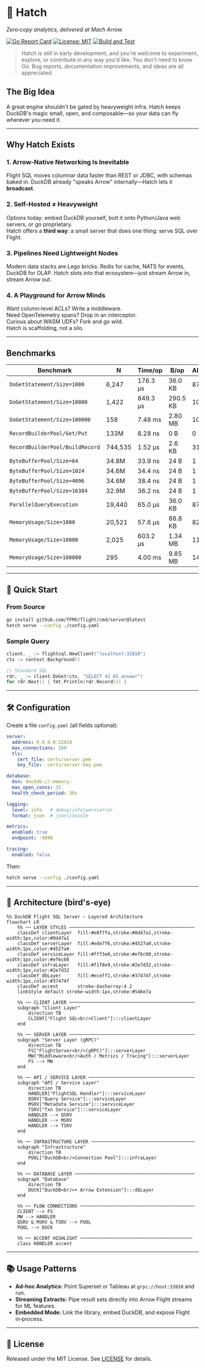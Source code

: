 # 🐣 Hatch

*Zero‑copy analytics, delivered at Mach Arrow.*

[![Go Report Card](https://goreportcard.com/badge/github.com/TFMV/hatch)](https://goreportcard.com/report/github.com/TFMV/hatch)
[![License: MIT](https://img.shields.io/badge/license-MIT-blue.svg)](LICENSE)
[![Build and Test](https://github.com/TFMV/hatch/actions/workflows/ci.yml/badge.svg)](https://github.com/TFMV/hatch/actions/workflows/ci.yml)

> Hatch is still in early development, and you're welcome to experiment, explore, or contribute in any way you'd like. You don't need to know Go. Bug reports, documentation improvements, and ideas are all appreciated.

## The Big Idea

A great engine shouldn't be gated by heavyweight infra.
Hatch keeps DuckDB's magic small, open, and composable—so your data can fly wherever you need it.

---

## Why Hatch Exists

### 1. Arrow‑Native Networking Is Inevitable  

Flight SQL moves columnar data faster than REST or JDBC, with schemas baked in. DuckDB already "speaks Arrow" internally—Hatch lets it **broadcast**.

### 2. Self‑Hosted ≠ Heavyweight  

Options today: embed DuckDB yourself, bolt it onto Python/Java web servers, or go proprietary.  
Hatch offers a **third way**: a small server that does one thing: serve SQL over Flight.

### 3. Pipelines Need Lightweight Nodes  

Modern data stacks are Lego bricks: Redis for cache, NATS for events, DuckDB for OLAP. Hatch slots into that ecosystem—just stream Arrow in, stream Arrow out.

### 4. A Playground for Arrow Minds  

Want column‑level ACLs? Write a middleware.  
Need OpenTelemetry spans? Drop in an interceptor.  
Curious about WASM UDFs? Fork and go wild.  
Hatch is scaffolding, not a silo.

---

## Benchmarks

| Benchmark                       | N       | Time/op  | B/op     | Allocs/op |
| ------------------------------- | ------- | -------- | -------- | --------- |
| `DoGetStatement/Size=1000`      | 6,247   | 176.3 µs | 36.0 KB  | 873       |
| `DoGetStatement/Size=10000`     | 1,422   | 849.3 µs | 290.5 KB | 10,203    |
| `DoGetStatement/Size=100000`    | 158     | 7.48 ms  | 2.80 MB  | 103,461   |
| `RecordBuilderPool/Get/Put`     | 133M    | 8.28 ns  | 0 B      | 0         |
| `RecordBuilderPool/BuildRecord` | 744,535 | 1.52 µs  | 2.6 KB   | 31        |
| `ByteBufferPool/Size=64`        | 34.8M   | 33.9 ns  | 24 B     | 1         |
| `ByteBufferPool/Size=1024`      | 34.6M   | 34.4 ns  | 24 B     | 1         |
| `ByteBufferPool/Size=4096`      | 34.6M   | 38.4 ns  | 24 B     | 1         |
| `ByteBufferPool/Size=16384`     | 32.9M   | 36.2 ns  | 24 B     | 1         |
| `ParallelQueryExecution`        | 19,440  | 65.0 µs  | 36.0 KB  | 873       |
| `MemoryUsage/Size=1000`         | 20,521  | 57.6 µs  | 88.8 KB  | 82        |
| `MemoryUsage/Size=10000`        | 2,025   | 603.2 µs | 1.34 MB  | 119       |
| `MemoryUsage/Size=100000`       | 295     | 4.00 ms  | 9.85 MB  | 147       |

---

## 🚀 Quick Start

### From Source

```bash
go install github.com/TFMV/flight/cmd/server@latest
hatch serve --config ./config.yaml
```

### Sample Query

```go
client, _ := flightsql.NewClient("localhost:32010")
ctx := context.Background()

// Standard SQL
rdr, _ := client.DoGet(ctx, "SELECT 42 AS answer")
for rdr.Next() { fmt.Println(rdr.Record()) }
```

---

## 🛠️ Configuration

Create a file `config.yaml` (all fields optional):

```yaml
server:
  address: 0.0.0.0:32010
  max_connections: 100
  tls:
    cert_file: certs/server.pem
    key_file:  certs/server-key.pem

database:
  dsn: duckdb://:memory:
  max_open_conns: 32
  health_check_period: 30s

logging:
  level: info   # debug|info|warn|error
  format: json  # json|console

metrics:
  enabled: true
  endpoint: :9090

tracing:
  enabled: false
```

Then:

```bash
hatch serve --config ./config.yaml
```

---

## 🧬 Architecture (bird's‑eye)

```mermaid
%% DuckDB Flight SQL Server – Layered Architecture
flowchart LR
    %% ── LAYER STYLES ──────────────────────────────────────────────
    classDef clientLayer  fill:#e0f7fa,stroke:#0d47a1,stroke-width:1px,color:#0d47a1
    classDef serverLayer  fill:#ede7f6,stroke:#4527a0,stroke-width:1px,color:#4527a0
    classDef serviceLayer fill:#fff3e0,stroke:#ef6c00,stroke-width:1px,color:#ef6c00
    classDef infraLayer   fill:#f1f8e9,stroke:#2e7d32,stroke-width:1px,color:#2e7d32
    classDef dbLayer      fill:#eceff1,stroke:#37474f,stroke-width:1px,color:#37474f
    classDef accent       stroke-dasharray:4 2
    linkStyle default stroke-width:1px,stroke:#546e7a

    %% ── CLIENT LAYER ──────────────────────────────────────────────
    subgraph "Client Layer"
        direction TB
        CLIENT["Flight SQL<br/>Client"]:::clientLayer
    end

    %% ── SERVER LAYER ──────────────────────────────────────────────
    subgraph "Server Layer (gRPC)"
        direction TB
        FS["FlightServer<br/>(gRPC)"]:::serverLayer
        MW["Middleware<br/>Auth / Metrics / Tracing"]:::serverLayer
        FS --> MW
    end

    %% ── API / SERVICE LAYER ───────────────────────────────────────
    subgraph "API / Service Layer"
        direction TB
        HANDLER["FlightSQL Handler"]:::serviceLayer
        QSRV["Query Service"]:::serviceLayer
        MSRV["Metadata Service"]:::serviceLayer
        TSRV["Txn Service"]:::serviceLayer
        HANDLER --> QSRV
        HANDLER --> MSRV
        HANDLER --> TSRV
    end

    %% ── INFRASTRUCTURE LAYER ──────────────────────────────────────
    subgraph "Infrastructure"
        direction TB
        POOL["DuckDB<br/>Connection Pool"]:::infraLayer
    end

    %% ── DATABASE LAYER ────────────────────────────────────────────
    subgraph "Database"
        direction TB
        DUCK["DuckDB<br/>+ Arrow Extension"]:::dbLayer
    end

    %% ── FLOW CONNECTIONS ──────────────────────────────────────────
    CLIENT --> FS
    MW --> HANDLER
    QSRV & MSRV & TSRV --> POOL
    POOL --> DUCK

    %% ── ACCENT HIGHLIGHT ─────────────────────────────────────────
    class HANDLER accent
```

---

## 📚 Usage Patterns

* **Ad‑hoc Analytics:** Point Superset or Tableau at `grpc://host:32010` and run.
* **Streaming Extracts:** Pipe result sets directly into Arrow Flight streams for ML features.
* **Embedded Mode:** Link the library, embed DuckDB, and expose Flight in‑process.

---

## 📄 License

Released under the MIT License. See [LICENSE](LICENSE) for details.
